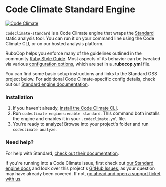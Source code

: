 # Code Climate Standard Engine

[![Code Climate](https://codeclimate.com/github/codeclimate/codeclimate-standard/badges/gpa.svg)](https://codeclimate.com/github/codeclimate/codeclimate-standard)

`codeclimate-standard` is a Code Climate engine that wraps the [Standard](https://github.com/rubocop-hq/rubocop) static analysis tool. You can run it on your command line using the Code Climate CLI, or on our hosted analysis platform.

RuboCop helps you enforce many of the guidelines outlined in the community [Ruby Style Guide](https://github.com/rubocop-hq/ruby-style-guide). Most aspects of its behavior can be tweaked via various [configuration options](https://github.com/rubocop-hq/rubocop/blob/master/config/default.yml), which are set in a **.rubocop.yml** file.

You can find some basic setup instructions and links to the Standard OSS project below. For additional Code Climate-specific config details, check out our [Standard engine documentation][cc-docs-standard].

### Installation

1. If you haven't already, [install the Code Climate CLI](https://github.com/codeclimate/codeclimate).
2. Run `codeclimate engines:enable standard`. This command both installs the engine and enables it in your `.codeclimate.yml` file.
3. You're ready to analyze! Browse into your project's folder and run `codeclimate analyze`.

### Need help?

For help with Standard, [check out their documentation](https://github.com/testdouble/standard).

If you're running into a Code Climate issue, first check out [our Standard engine docs][cc-docs-standard] and look over this project's [GitHub Issues](https://github.com/codeclimate/codeclimate-standard/issues), as your question may have already been covered. If not, [go ahead and open a support ticket with us](https://codeclimate.com/help).

[cc-docs-standard]: https://docs.codeclimate.com/docs/standard
